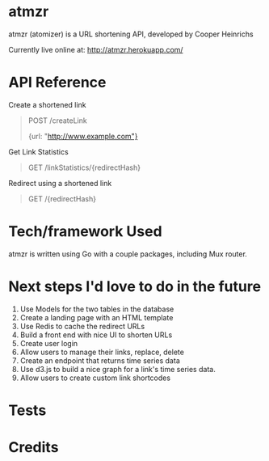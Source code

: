 # atmzr
atmzr (atomizer) is a URL shortening API, developed by Cooper Heinrichs

Currently live online at: http://atmzr.herokuapp.com/

 
# API Reference

Create a shortened link

>POST /createLink
> 
>{url: "http://www.example.com"}

Get Link Statistics

>GET /linkStatistics/{redirectHash}

Redirect using a shortened link

>GET /{redirectHash}


# Tech/framework Used

atmzr is written using Go with a couple packages, including Mux router.

# Next steps I'd love to do in the future

1. Use Models for the two tables in the database
1. Create a landing page with an HTML template
1. Use Redis to cache the redirect URLs
1. Build a front end with nice UI to shorten URLs
1. Create user login
1. Allow users to manage their links, replace, delete
1. Create an endpoint that returns time series data 
1. Use d3.js to build a nice graph for a link's time series data.
1. Allow users to create custom link shortcodes

# Tests

# Credits